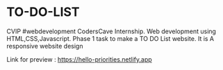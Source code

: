 # TO-DO-LIST
CVIP #webdevelopment
CodersCave Internship.
Web development using HTML,CSS,Javascript.
Phase 1 task to make a TO DO List website.
It is A responsive website design

Link for preview : https://hello-priorities.netlify.app
